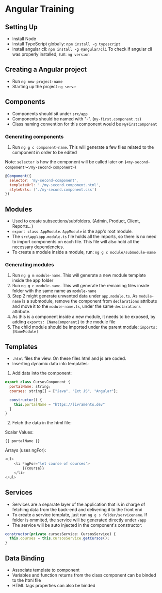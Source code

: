 # Angular Training

## Setting Up

- Install Node
- Install TypeScript globally: `npm install -g typescript`
- Install angular cli: `npm install -g @angular/cli`
To check if angular cli was properly installed, run: `ng version`

## Creating a Angular project

- Run `ng new project-name`
- Starting up the project `ng serve`

## Components

- Components should sit under `src/app`
- Components should be named with "-". (`my-first.component.ts`)
- Class naming convention for this component would be `MyFirstComponent`

### Generating components

1. Run `ng g c component-name`. This will generate a few files related to the component in order to be edited

Note: `selector` is how the component will be called later on (`<my-second-component></my-second-component>`)

```javascript
@Component({
  selector: 'my-second-component',
  templateUrl: './my-second.component.html',
  styleUrls: ['./my-second.component.css']
})
```

## Modules

- Used to create subsections/subfolders. (Admin, Product, Client, Reports...)
- `export class AppModule`. `AppModule` is the app's root module.
- The `src\app\app.module.ts` file holds all the imports, so there is no need to import components on each file. This file will also hold all the necessary dependencies.
- To create a module inside a module, run: `ng g c module/submodule-name`

### Generating modules

1. Run `ng g m module-name`. This will generate a new module template inside the app folder
2. Run `ng g c module-name`. This will generate the remaining files inside folder with the same name as `module-nane`
3. Step 2 might generate unwanted data under `app.module.ts`. As `module-name` is a submodule, remove the component from `declarations` attribute and move it to the `module-name.ts`, under the same `declarations` attribute.
4. As this is a component inside a new module, it needs to be exposed, by adding `exports: [NameComponent]` to the module file
5. The child module should be imported under the parent module: `imports: [NameModule]`

## Templates

- `.html` files the view. On these files html and js are coded.
- Inserting dynamic data into templates:
1. Add data into the component:
```js
export class CursosComponent {
  portalName: string;
  courses: string[] = ["Java", "Ext JS", "Angular"];

  constructor() {
    this.portalName = "https://livramento.dev"
  }
}
```

2. Fetch the data in the html file:

Scalar Values:

`{{ portalName }}`

Arrays (uses ngFor):
```js
<ul>
    <li *ngFor="let course of courses">
        {{course}}
    </li>
</ul>
```

## Services

- Services are a separate layer of the application that is in charge of fetching data from the back-end and delivering it to the front end
- To create a service template, just run `ng g s folder/servicename`. If folder is ommited, the service will be generated directly under `/app`
- The service will be auto injected in the component's constructor:

```javascript
constructor(private cursosService: CursosService) {
  this.courses = this.cursosService.getCursos();
}
```

## Data Binding

- Associate template to component
- Variables and function returns from the class component can be binded to the html file
- HTML tags properties can also be binded